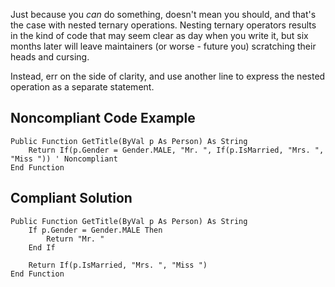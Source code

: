 
Just because you *can* do something, doesn't mean you should, and that's the case with nested ternary operations. Nesting ternary operators results in the kind of code that may seem clear as day when you write it, but six months later will leave maintainers (or worse - future you) scratching their heads and cursing.

Instead, err on the side of clarity, and use another line to express the nested operation as a separate statement.

## Noncompliant Code Example


    Public Function GetTitle(ByVal p As Person) As String
        Return If(p.Gender = Gender.MALE, "Mr. ", If(p.IsMarried, "Mrs. ", "Miss ")) ' Noncompliant
    End Function


## Compliant Solution


    Public Function GetTitle(ByVal p As Person) As String
        If p.Gender = Gender.MALE Then
            Return "Mr. "
        End If
    
        Return If(p.IsMarried, "Mrs. ", "Miss ")
    End Function

